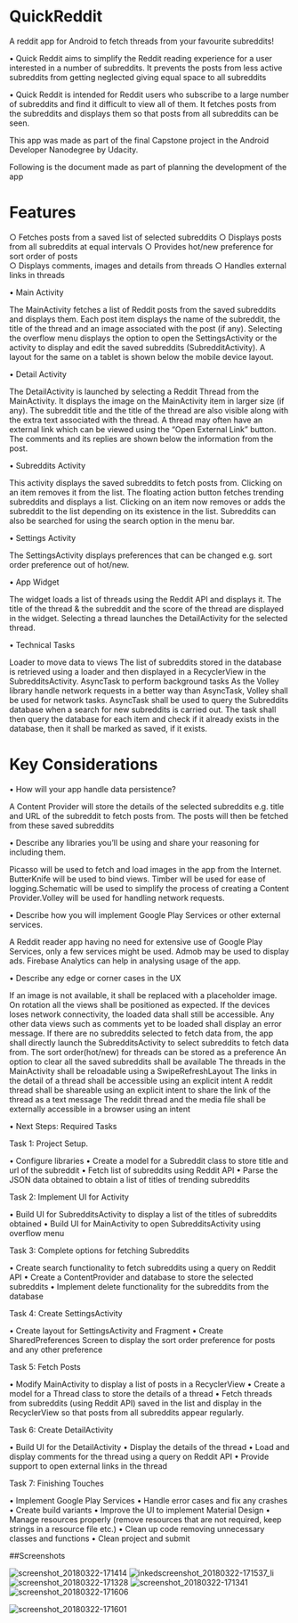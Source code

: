 # QuickReddit
A reddit app for Android to fetch threads from your favourite subreddits!

• Quick Reddit aims to simplify the Reddit reading experience for a user interested in a number of  subreddits. It prevents the posts from less active subreddits from getting neglected giving equal space to all subreddits

• Quick Reddit is intended for Reddit users who subscribe to a large number of subreddits and find it difficult to view all of them. It fetches posts from the subreddits and displays them so that posts from all subreddits can be seen.



This app was made as part of the final Capstone project in the Android Developer Nanodegree by Udacity. 

Following is the document made as part of planning the development of the app

# Features

○ Fetches posts from a saved list of selected subreddits
○ Displays posts from all subreddits at equal intervals
○ Provides hot/new preference for sort order of posts  
○ Displays comments, images and details from threads
○ Handles external links in threads

• Main Activity

The MainActivity fetches a list of Reddit posts from the saved subreddits and displays them. Each post item displays the name of the subreddit, the title of the thread and an image associated with the post (if any).
Selecting the overflow menu displays the option to open the SettingsActivity or the activity to display and edit the saved subreddits (SubredditActivity). A layout for the same on a tablet is shown below the mobile device layout.

• Detail Activity

The DetailActivity is launched by selecting a Reddit Thread from the MainActivity. 
It displays the image on the MainActivity item in larger size (if any). The subreddit title and the title of the thread are also visible along with the extra text associated with the thread.
A thread may often have an external link which can be viewed using the “Open External Link” button.
The comments and its replies are shown below the information from the post.

• Subreddits Activity

This activity displays the saved subreddits to fetch posts from. Clicking on an item removes it from the list. 
The floating action button fetches trending subreddits and displays a list. Clicking on an item now removes or adds the subreddit to the list depending on its existence in the list.
Subreddits can also be searched for using the search option in the menu bar.


• Settings Activity


The SettingsActivity displays preferences that can be changed e.g. sort order preference out of hot/new.


• App Widget

The widget loads a list of threads using the Reddit API and displays it. The title of the thread & the subreddit and the score of the thread are displayed in the widget. Selecting a thread launches the DetailActivity for the selected thread.

• Technical Tasks

Loader to move data to views
The list of subreddits stored in the database is retrieved using a loader and then displayed in a RecyclerView in the SubredditsActivity.
AsyncTask to perform background tasks
As the Volley library handle network requests in a better way than AsyncTask, Volley shall be used for network tasks. AsyncTask shall be used to query the Subreddits database when a search for new subreddits is carried out. The task shall then query the database for each item and check if it already exists in the database, then it shall be marked as saved, if it exists.

# Key Considerations

• How will your app handle data persistence? 

A Content Provider will store the details of the selected subreddits e.g. title and URL of the subreddit to fetch posts from. The posts will then be fetched from these saved subreddits

• Describe any libraries you’ll be using and share your reasoning for including them.

Picasso will be used to fetch and load images in the app from the Internet. ButterKnife will be used to bind views. Timber will be used for ease of logging.Schematic will be used to simplify the process of creating a Content Provider.Volley will be used for handling network requests.

• Describe how you will implement Google Play Services or other external services.

A Reddit reader app having no need for extensive use of Google Play Services, only a few services might be used. Admob may be used to display ads. Firebase Analytics can help in analysing usage of the app.

• Describe any edge or corner cases in the UX

If an image is not available, it shall be replaced with a placeholder image.
On rotation all the views shall be positioned as expected. 
If the devices loses network connectivity, the loaded data shall still be accessible. Any other data views such as comments yet to be loaded shall display an error message.
If there are no subreddits selected to fetch data from, the app shall directly launch the SubredditsActivity to select subreddits to fetch data from.
The sort order(hot/new) for threads can be stored as a preference
An option to clear all the saved subreddits shall be available
The threads in the MainActivity shall be reloadable using a SwipeRefreshLayout
The links in the detail of a thread shall be accessible using an explicit intent
A reddit thread shall be shareable using an explicit intent to share the link of the thread as a text message
The reddit thread and the media file shall be externally accessible in a browser using an intent

• Next Steps: Required Tasks

Task 1: Project Setup. 

• Configure libraries 
• Create a model for a Subreddit class to store title and url of the subreddit
• Fetch list of subreddits using Reddit API
• Parse the JSON data obtained to obtain a list of titles of trending subreddits

Task 2: Implement UI for Activity

• Build UI for  SubredditsActivity to display a list of the titles of subreddits obtained
• Build UI for MainActivity to open SubredditsActivity using overflow menu

Task 3: Complete options for fetching Subreddits


• Create search functionality to fetch subreddits using a query on Reddit API
• Create a ContentProvider and database to store the selected subreddits
• Implement delete functionality for the subreddits from the database


Task 4: Create SettingsActivity

• Create layout for SettingsActivity and Fragment
• Create SharedPreferences Screen to display the sort order preference for posts and any other preference


Task 5: Fetch Posts

• Modify MainActivity to display a list of posts in a RecyclerView
• Create a model for a Thread class to store the details of a thread
• Fetch threads from subreddits (using Reddit API) saved in the list and display in the RecyclerView so that posts from all subreddits appear regularly. 

Task 6: Create DetailActivity

• Build UI for the DetailActivity
• Display the details of the thread 
• Load and display comments for the thread using a query on Reddit API
• Provide support to open external links in the thread


Task 7: Finishing Touches

• Implement Google Play Services
• Handle error cases and fix any crashes
• Create build variants
• Improve the UI to implement Material Design
• Manage resources properly (remove resources that are not required, keep strings in a resource file etc.)
• Clean up code removing unnecessary classes and functions
• Clean project and submit 

##Screenshots

![screenshot_20180322-171414](https://user-images.githubusercontent.com/22665789/37769354-bed16eca-2df6-11e8-8402-7a5911f843fd.png)
![inkedscreenshot_20180322-171537_li](https://user-images.githubusercontent.com/22665789/37769349-bcdaf19a-2df6-11e8-940c-b72bdbf420b9.jpg)
![screenshot_20180322-171328](https://user-images.githubusercontent.com/22665789/37769351-bd92e2a0-2df6-11e8-8ad4-25ab7a1ed4ae.png)
![screenshot_20180322-171341](https://user-images.githubusercontent.com/22665789/37769352-be7f052c-2df6-11e8-85de-3d3802903310.png)
![screenshot_20180322-171606](https://user-images.githubusercontent.com/22665789/37769346-bc8b061c-2df6-11e8-860d-d49526d95441.png)

![screenshot_20180322-171601](https://user-images.githubusercontent.com/22665789/37769345-bc4c5ef8-2df6-11e8-890a-2d64ddbff80e.png)
